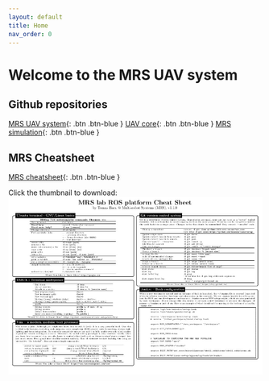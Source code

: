 ```yaml
---
layout: default
title: Home
nav_order: 0
---
```


# Welcome to the MRS UAV system

## Github repositories

[MRS UAV system](http://github.com/ctu-mrs/mrs_uav_syste){: .btn .btn-blue }
[UAV core](http://github.com/ctu-mrs/uav_core){: .btn .btn-blue }
[MRS simulation](http://github.com/ctu-mrs/simulation){: .btn .btn-blue }

## MRS Cheatsheet

[MRS cheatsheet](http://github.com/ctu-mrs/mrs_cheatsheet){: .btn .btn-blue }

Click the thumbnail to download:
[![Cheatsheet PDF](https://github.com/ctu-mrs/mrs_cheatsheet/raw/gh-pages/thumbnail.jpg)](https://github.com/ctu-mrs/mrs_cheatsheet/raw/gh-pages/mrs_cheatsheet.pdf)
